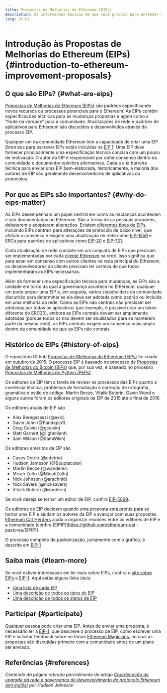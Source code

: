 ```yaml
---
title: Propostas de Melhorias do Ethereum (EIPs)
description: As informações básicas de que você precisa para entender as EIPs
lang: pt-br
---
```


# Introdução às Propostas de Melhorias do Ethereum (EIPs) {#introduction-to-ethereum-improvement-proposals}

## O que são EIPs? {#what-are-eips}

[Propostas de Melhorias do Ethereum (EIPs)](https://eips.ethereum.org/) são padrões especificando novos recursos ou processos potenciais para o Ethereum. As EIPs contêm especificações técnicas para as mudanças propostas e agem como a "fonte da verdade" para a comunidade. Atualizações de rede e padrões de aplicativos para Ethereum são discutidos e desenvolvidos através do processo EIP.

Qualquer um da comunidade Ethereum tem a capacidade de criar uma EIP. Diretrizes para escrever EIPs estão incluídas na [EIP 1](https://eips.ethereum.org/EIPS/eip-1). Uma EIP deve fornecer principalmente uma especificação técnica concisa com um pouco de motivação. O autor da EIP é responsável por obter consenso dentro da comunidade e documentar opiniões alternativas. Dada a alta barreira técnica para enviar uma EIP bem-elaborada, historicamente, a maioria dos autores de EIP são geralmente desenvolvedores de aplicativos ou protocolos.

## Por que as EIPs são importantes? {#why-do-eips-matter}

As EIPs desempenham um papel central em como as mudanças acontecem e são documentadas no Ethereum. São a forma de as pessoas proporem, debaterem e adoptarem alterações. Existem [diferentes tipos de EIPs](https://eips.ethereum.org/EIPS/eip-1#eip-types), incluindo EIPs centrais para alterações de protocolo de baixo nível, que afetam o consenso e exigem uma atualização de rede como [EIP-1559](https://eips.ethereum.org/EIPS/eip-1559) e ERCs para padrões de aplicativos como [EIP-20](https://eips.ethereum.org/EIPS/eip-20) e [EIP-721](https://eips.ethereum.org/EIPS/eip-721).

Cada atualização de rede consiste em um conjunto de EIPs que precisam ser implementadas por cada [cliente Ethereum](/learn/#clients-and-nodes) na rede. Isso significa que para estar em consenso com outros clientes na rede principal do Ethereum, os desenvolvedores do cliente precisam ter certeza de que todos implementaram as EIPs necessárias.

Além de fornecer uma especificação técnica para mudanças, as EIPs são a unidade em torno da qual a governança acontece no Ethereum: qualquer um pode propor uma EIP e, em seguida, vários stakeholders da comunidade discutirão para determinar se ela deve ser adotada como padrão ou incluída em uma melhoria da rede. Como as EIPs não centrais não precisam ser adotadas por todos os aplicativos (por exemplo, é possível criar um token diferente do ERC20), embora as EIPs centrais devam ser amplamente adotadas (porque todos os nós devem ser atualizados para se manterem parte da mesma rede), as EIPs centrais exigem um consenso mais amplo dentro da comunidade do que as EIPs não centrais.

## Histórico de EIPs {#history-of-eips}

O repositório Github [Propostas de Melhorias do Ethereum (EIPs)](https://github.com/ethereum/EIPs) foi criado em outubro de 2015. O processo EIP é baseado no processo de [Propostas de Melhorias do Bitcoin (BIPs)](https://github.com/bitcoin/bips) que, por sua vez, é baseado no processo [Propostas de Melhorias do Python (PEPs)](https://www.python.org/dev/peps/).

Os editores de EIP têm a tarefa de revisar os processos das EIPs quanto a coerência técnica, problemas de formatação e correção de ortografia, gramática e estilo de código. Martin Becze, Vitalik Buterin, Gavin Wood e alguns outros foram os editores originais de EIP de 2015 até o final de 2016.

Os editores atuais de EIP são

- Alex Beregszaszi (@axic)
- Gavin John (@Pandapip1)
- Greg Colvin (@gcolvin)
- Matt Garnett (@lightclient)
- Sam Wilson (@SamWilsn)

Os editores eméritos da EIP são

- Casey Detrio (@cdetrio)
- Hudson Jameson (@Souptacular)
- Martin Becze (@wanderer)
- Micah Zoltu (@MicahZoltu)
- Nick Johnson (@arachnid)
- Nick Savers (@nicksavers)
- Vitalik Buterin (@vbuterin)

Se você deseja se tornar um editor de EIP, confira [EIP-5069](https://eips.ethereum.org/EIPS/eip-5069).

Os editores de EIP decidem quando uma proposta está pronta para se tornar uma EIP e ajudam os autores da EIP a avançar com suas propostas. [Ethereum Cat Herders](https://ethereumcatherders.com/) ajuda a organizar reuniões entre os editores de EIP e a comunidade (confira [EIPIP](https://github.com/ethereum-cat -pastores/EIPIP)).

O processo completo de padronização, juntamente com o gráfico, é descrito em [EIP-1](https://eips.ethereum.org/EIPS/eip-1)

## Saiba mais {#learn-more}

Se você estiver interessado em ler mais sobre EIPs, confira o [site sobre EIPs](https://eips.ethereum.org/) e [EIP-1](https://eips.ethereum.org/EIPS/eip-1). Aqui estão alguns links úteis:

- [Uma lista de cada EIP](https://eips.ethereum.org/all)
- [Uma descrição de todos os tipos de EIP](https://eips.ethereum.org/EIPS/eip-1#eip-types)
- [Uma descrição de todos os status de EIP](https://eips.ethereum.org/EIPS/eip-1#eip-process)

## Participar {#participate}

Qualquer pessoa pode criar uma EIP. Antes de enviar uma proposta, é necessário ler a [EIP-1](https://eips.ethereum.org/EIPS/eip-1), que descreve o processo de EIP, como escrever uma EIP e solicitar feedback sobre no fórum [Ethereum Magicians](https://ethereum-magicians.org/), no qual as propostas são discutidas primeiro com a comunidade antes de um plano ser enviado.

## Referências {#references}

<cite class="citation">

Conteúdo da página retirado parcialmente do artigo [Coordenação do upgrade da rede e governança do desenvolvimento do protocolo Ethereum (em inglês)](https://hudsonjameson.com/2020-03-23-ethereum-protocol-development-governance-network-upgrade-coordination/) por Hudson Jameson

</cite>
